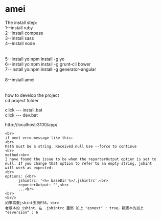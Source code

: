 # amei
The install step:<br>
1--install ruby<br>
2--install compass<br>
3--install sass<br>
4--install node<br>
<br><br>
5--install yo:npm install -g yo<br>
6--install yo:npm install -g grunt-cli bower<br>
7--install yo:npm install -g generator-angular<br>
<br>
8--install amei
<br><br><br>
how to develop the project<br>
cd project folder<br>

click --- install.bat
<br>
click --- dev.bat
<br>

http://localhost:3100/app/

~~~~woo~it's success!~~~
<br>
if meet erro message like this:
<br>
Path must be a string. Received null Use --force to continue
<br>
method:<br>
I have found the issue to be when the reporterOutput option is set to null. If you change that option to refer to an empty string, jshint will work as expected:
<br>
options: {<br>
      jshintrc: '<%= baseDir %>/.jshintrc',<br>
      reporterOutput: "",<br>
      ...<br>
<br>
<br/>
如果需要jshint支持ES6，<br>
老版本的 jshint，在 .jshintrc 里面 加上 "esnext" : true，新版本的加上 "esversion" : 6
